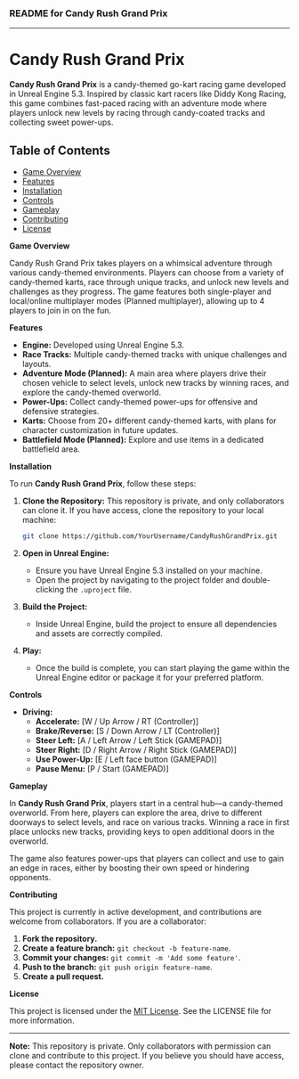 ### README for **Candy Rush Grand Prix**

---

# **Candy Rush Grand Prix**

**Candy Rush Grand Prix** is a candy-themed go-kart racing game developed in Unreal Engine 5.3. Inspired by classic kart racers like Diddy Kong Racing, this game combines fast-paced racing with an adventure mode where players unlock new levels by racing through candy-coated tracks and collecting sweet power-ups.

## **Table of Contents**

- [Game Overview](#game-overview)
- [Features](#features)
- [Installation](#installation)
- [Controls](#controls)
- [Gameplay](#gameplay)
- [Contributing](#contributing)
- [License](#license)

 **Game Overview**

Candy Rush Grand Prix takes players on a whimsical adventure through various candy-themed environments. 
Players can choose from a variety of candy-themed karts, race through unique tracks, and unlock new levels and challenges as they progress. 
The game features both single-player and local/online multiplayer modes (Planned multiplayer), 
allowing up to 4 players to join in on the fun.

 **Features**

- **Engine:** Developed using Unreal Engine 5.3.
- **Race Tracks:** Multiple candy-themed tracks with unique challenges and layouts.
- **Adventure Mode (Planned):** A main area where players drive their chosen vehicle to select levels, unlock new tracks by winning races, and explore the candy-themed overworld.
- **Power-Ups:** Collect candy-themed power-ups for offensive and defensive strategies.
- **Karts:** Choose from 20+ different candy-themed karts, with plans for character customization in future updates.
- **Battlefield Mode (Planned):** Explore and use items in a dedicated battlefield area.

**Installation**

To run **Candy Rush Grand Prix**, follow these steps:

1. **Clone the Repository:** This repository is private, and only collaborators can clone it. If you have access, clone the repository to your local machine:

    ```bash
    git clone https://github.com/YourUsername/CandyRushGrandPrix.git
    ```

2. **Open in Unreal Engine:** 
   - Ensure you have Unreal Engine 5.3 installed on your machine.
   - Open the project by navigating to the project folder and double-clicking the `.uproject` file.

3. **Build the Project:** 
   - Inside Unreal Engine, build the project to ensure all dependencies and assets are correctly compiled.

4. **Play:** 
   - Once the build is complete, you can start playing the game within the Unreal Engine editor or package it for your preferred platform.

**Controls**

- **Driving:**  
  - **Accelerate:** [W / Up Arrow / RT (Controller)]
  - **Brake/Reverse:** [S / Down Arrow / LT (Controller)]
  - **Steer Left:** [A / Left Arrow / Left Stick (GAMEPAD)]
  - **Steer Right:** [D / Right Arrow / Right Stick (GAMEPAD)]
  - **Use Power-Up:** [E / Left face button (GAMEPAD)]
  - **Pause Menu:** [P / Start (GAMEPAD)]

**Gameplay**

In **Candy Rush Grand Prix**, players start in a central hub—a candy-themed overworld. 
From here, players can explore the area, drive to different doorways to select levels, and race on various tracks. 
Winning a race in first place unlocks new tracks, providing keys to open additional doors in the overworld.

The game also features power-ups that players can collect and use to gain an edge in races,
either by boosting their own speed or hindering opponents.

 **Contributing**

This project is currently in active development, and contributions are welcome from collaborators. If you are a collaborator:

1. **Fork the repository.**
2. **Create a feature branch:** `git checkout -b feature-name`.
3. **Commit your changes:** `git commit -m 'Add some feature'`.
4. **Push to the branch:** `git push origin feature-name`.
5. **Create a pull request.**

**License**

This project is licensed under the [MIT License](LICENSE). See the LICENSE file for more information.

---

**Note:** This repository is private. Only collaborators with permission can clone and contribute to this project. If you believe you should have access, please contact the repository owner.
